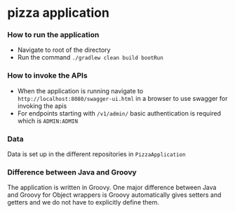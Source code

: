# pizza application

### How to run the application
- Navigate to root of the directory
- Run the command `./gradlew clean build bootRun`

### How to invoke the APIs
- When the application is running navigate to `http://localhost:8080/swagger-ui.html` in a browser to use swagger for invoking the apis
- For endpoints starting with `/v1/admin/` basic authentication is required which is `ADMIN:ADMIN`

### Data
Data is set up in the different repositories in `PizzaApplication`

### Difference between Java and Groovy
The application is written in Groovy. One major difference between Java and Groovy for Object wrappers is Groovy automatically gives setters and getters and we do not have to explicitly define them.
